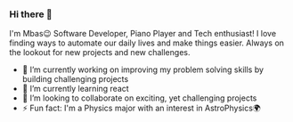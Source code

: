 ### Hi there 👋
I'm Mbas😉
Software Developer, Piano Player and Tech enthusiast! I love finding ways to automate our daily lives and make things easier. Always on the lookout for new projects and new challenges.

- 🔭 I’m currently working on improving my problem solving skills by building challenging projects
- 🌱 I’m currently learning react
- 👯 I’m looking to collaborate on exciting, yet challenging projects
- ⚡ Fun fact: I'm a Physics major with an interest in AstroPhysics🌍
